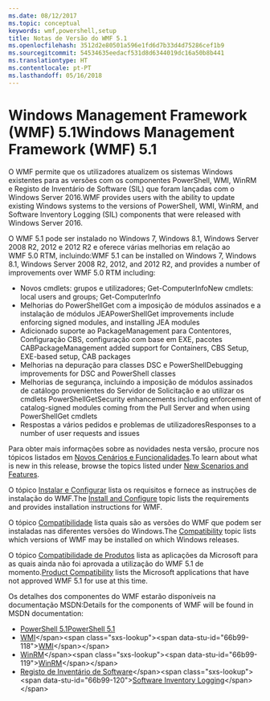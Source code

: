 ```yaml
---
ms.date: 08/12/2017
ms.topic: conceptual
keywords: wmf,powershell,setup
title: Notas de Versão do WMF 5.1
ms.openlocfilehash: 3512d2e80501a596e1fd6d7b33d4d75286cef1b9
ms.sourcegitcommit: 54534635eedacf531d8d6344019dc16a50b8b441
ms.translationtype: HT
ms.contentlocale: pt-PT
ms.lasthandoff: 05/16/2018
---
```

# <a name="windows-management-framework-wmf-51"></a><span data-ttu-id="66b99-103">Windows Management Framework (WMF) 5.1</span><span class="sxs-lookup"><span data-stu-id="66b99-103">Windows Management Framework (WMF) 5.1</span></span> #

<span data-ttu-id="66b99-104">O WMF permite que os utilizadores atualizem os sistemas Windows existentes para as versões com os componentes PowerShell, WMI, WinRM e Registo de Inventário de Software (SIL) que foram lançadas com o Windows Server 2016.</span><span class="sxs-lookup"><span data-stu-id="66b99-104">WMF provides users with the ability to update existing Windows systems to the versions of PowerShell, WMI, WinRM, and Software Inventory Logging (SIL) components that were released with Windows Server 2016.</span></span>

<span data-ttu-id="66b99-105">O WMF 5.1 pode ser instalado no Windows 7, Windows 8.1, Windows Server 2008 R2, 2012 e 2012 R2 e oferece várias melhorias em relação ao WMF 5.0 RTM, incluindo:</span><span class="sxs-lookup"><span data-stu-id="66b99-105">WMF 5.1 can be installed on Windows 7, Windows 8.1, Windows Server 2008 R2, 2012, and 2012 R2, and provides a number of improvements over WMF 5.0 RTM including:</span></span>

- <span data-ttu-id="66b99-106">Novos cmdlets: grupos e utilizadores; Get-ComputerInfo</span><span class="sxs-lookup"><span data-stu-id="66b99-106">New cmdlets: local users and groups; Get-ComputerInfo</span></span>
- <span data-ttu-id="66b99-107">Melhorias do PowerShellGet com a imposição de módulos assinados e a instalação de módulos JEA</span><span class="sxs-lookup"><span data-stu-id="66b99-107">PowerShellGet improvements include enforcing signed modules, and installing JEA modules</span></span>
- <span data-ttu-id="66b99-108">Adicionado suporte ao PackageManagement para Contentores, Configuração CBS, configuração com base em EXE, pacotes CAB</span><span class="sxs-lookup"><span data-stu-id="66b99-108">PackageManagement added support for Containers, CBS Setup, EXE-based setup, CAB packages</span></span>
- <span data-ttu-id="66b99-109">Melhorias na depuração para classes DSC e PowerShell</span><span class="sxs-lookup"><span data-stu-id="66b99-109">Debugging improvements for DSC and PowerShell classes</span></span>
- <span data-ttu-id="66b99-110">Melhorias de segurança, incluindo a imposição de módulos assinados de catálogo provenientes do Servidor de Solicitação e ao utilizar os cmdlets PowerShellGet</span><span class="sxs-lookup"><span data-stu-id="66b99-110">Security enhancements including enforcement of catalog-signed modules coming from the Pull Server and when using PowerShellGet cmdlets</span></span>
- <span data-ttu-id="66b99-111">Respostas a vários pedidos e problemas de utilizadores</span><span class="sxs-lookup"><span data-stu-id="66b99-111">Responses to a number of user requests and issues</span></span>

<span data-ttu-id="66b99-112">Para obter mais informações sobre as novidades nesta versão, procure nos tópicos listados em [Novos Cenários e Funcionalidades](https://docs.microsoft.com/en-us/powershell/wmf/5.1/scenarios-features).</span><span class="sxs-lookup"><span data-stu-id="66b99-112">To learn about what is new in this release, browse the topics listed under [New Scenarios and Features](https://docs.microsoft.com/en-us/powershell/wmf/5.1/scenarios-features).</span></span>

<span data-ttu-id="66b99-113">O tópico [Instalar e Configurar](https://docs.microsoft.com/en-us/powershell/wmf/5.1/install-configure) lista os requisitos e fornece as instruções de instalação do WMF.</span><span class="sxs-lookup"><span data-stu-id="66b99-113">The [Install and Configure](https://docs.microsoft.com/en-us/powershell/wmf/5.1/install-configure) topic lists the requirements and provides installation instructions for WMF.</span></span>

<span data-ttu-id="66b99-114">O tópico [Compatibilidade](https://docs.microsoft.com/en-us/powershell/wmf/5.1/compatibility) lista quais são as versões do WMF que podem ser instaladas nas diferentes versões do Windows.</span><span class="sxs-lookup"><span data-stu-id="66b99-114">The [Compatibility](https://docs.microsoft.com/en-us/powershell/wmf/5.1/compatibility) topic lists which versions of WMF may be installed on which Windows releases.</span></span>

<span data-ttu-id="66b99-115">O tópico [Compatibilidade de Produtos](https://docs.microsoft.com/en-us/powershell/wmf/5.1/productincompat) lista as aplicações da Microsoft para as quais ainda não foi aprovada a utilização do WMF 5.1 de momento.</span><span class="sxs-lookup"><span data-stu-id="66b99-115">[Product Compatibility](https://docs.microsoft.com/en-us/powershell/wmf/5.1/productincompat) lists the Microsoft applications that have not approved WMF 5.1 for use at this time.</span></span>

<span data-ttu-id="66b99-116">Os detalhes dos componentes do WMF estarão disponíveis na documentação MSDN:</span><span class="sxs-lookup"><span data-stu-id="66b99-116">Details for the components of WMF will be found in MSDN documentation:</span></span>

- [<span data-ttu-id="66b99-117">PowerShell 5.1</span><span class="sxs-lookup"><span data-stu-id="66b99-117">PowerShell 5.1</span></span>](https://docs.microsoft.com/en-us/powershell/)
- <span data-ttu-id="66b99-118">[WMI](https://msdn.microsoft.com/en-us/library/jj152383(v=vs.85).aspx)</span><span class="sxs-lookup"><span data-stu-id="66b99-118">[WMI](https://msdn.microsoft.com/en-us/library/jj152383(v=vs.85).aspx)</span></span>
- <span data-ttu-id="66b99-119">[WinRM](https://msdn.microsoft.com/en-us/library/aa384426(v=vs.85).aspx)</span><span class="sxs-lookup"><span data-stu-id="66b99-119">[WinRM](https://msdn.microsoft.com/en-us/library/aa384426(v=vs.85).aspx)</span></span>
- <span data-ttu-id="66b99-120">[Registo de Inventário de Software](https://technet.microsoft.com/en-us/library/dn383584(v=ws.11).aspx)</span><span class="sxs-lookup"><span data-stu-id="66b99-120">[Software Inventory Logging](https://technet.microsoft.com/en-us/library/dn383584(v=ws.11).aspx)</span></span>
